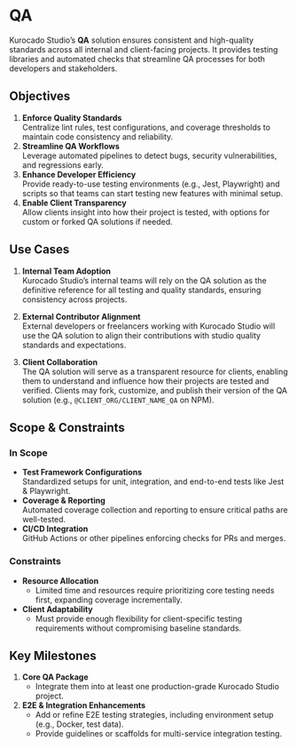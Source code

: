 # QA

Kurocado Studio’s **QA** solution ensures consistent and high-quality standards across all internal
and client-facing projects. It provides testing libraries and automated checks that streamline QA
processes for both developers and stakeholders.

## Objectives

1. **Enforce Quality Standards**  
   Centralize lint rules, test configurations, and coverage thresholds to maintain code consistency
   and reliability.
2. **Streamline QA Workflows**  
   Leverage automated pipelines to detect bugs, security vulnerabilities, and regressions early.
3. **Enhance Developer Efficiency**  
   Provide ready-to-use testing environments (e.g., Jest, Playwright) and scripts so that teams can
   start testing new features with minimal setup.
4. **Enable Client Transparency**  
   Allow clients insight into how their project is tested, with options for custom or forked QA
   solutions if needed.

## Use Cases

1. **Internal Team Adoption**  
   Kurocado Studio’s internal teams will rely on the QA solution as the definitive reference for all
   testing and quality standards, ensuring consistency across projects.

2. **External Contributor Alignment**  
   External developers or freelancers working with Kurocado Studio will use the QA solution to align
   their contributions with studio quality standards and expectations.

3. **Client Collaboration**  
   The QA solution will serve as a transparent resource for clients, enabling them to understand and
   influence how their projects are tested and verified. Clients may fork, customize, and publish
   their version of the QA solution (e.g., `@CLIENT_ORG/CLIENT_NAME_QA` on NPM).

## Scope & Constraints

### In Scope

- **Test Framework Configurations**  
  Standardized setups for unit, integration, and end-to-end tests like Jest & Playwright.
- **Coverage & Reporting**  
  Automated coverage collection and reporting to ensure critical paths are well-tested.
- **CI/CD Integration**  
  GitHub Actions or other pipelines enforcing checks for PRs and merges.

### Constraints

- **Resource Allocation**
  - Limited time and resources require prioritizing core testing needs first, expanding coverage
    incrementally.
- **Client Adaptability**
  - Must provide enough flexibility for client-specific testing requirements without compromising
    baseline standards.

## Key Milestones

1. **Core QA Package**
   - Integrate them into at least one production-grade Kurocado Studio project.
2. **E2E & Integration Enhancements**
   - Add or refine E2E testing strategies, including environment setup (e.g., Docker, test data).
   - Provide guidelines or scaffolds for multi-service integration testing.
